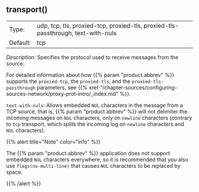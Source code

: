 ---
---
<!-- DISCLAIMER: This file is based on the syslog-ng Open Source Edition documentation https://github.com/balabit/syslog-ng-ose-guides/commit/2f4a52ee61d1ea9ad27cb4f3168b95408fddfdf2 and is used under the terms of The syslog-ng Open Source Edition Documentation License. The file has been modified by Axoflow. -->

## transport()

|          |                                                                                                                                                                                     |
| -------- | ----------------------------------------------------------------------------------------------------------------------------------------------------------------------------------- |
| Type:    | udp, tcp, tls, proxied-tcp, proxied-tls, proxied-tls-passthrough, text-with-nuls |
| Default: | tcp                                                                                                                                                                                 |

*Description:* Specifies the protocol used to receive messages from the source.

For detailed information about how {{% param "product.abbrev" %}} supports the `proxied-tcp`, the `proxied-tls`, and the `proxied-tls-passthrough` parameters, see {{% xref "/chapter-sources/configuring-sources-network/proxy-prot-intro/_index.md" %}}.


`text-with-nuls`: Allows embedded `NUL` characters in the message from a TCP source, that is, {{% param "product.abbrev" %}} will not delimiter the incoming messages on `NUL` characters, only on `newline` characters (contrary to `tcp` transport, which splits the incoming log on `newline` characters and `NUL` characters).

{{% alert title="Note" color="info" %}}

The {{% param "product.abbrev" %}} application does not support embedded `NUL` characters everywhere, so it is recommended that you also use `flags(no-multi-line)` that causes `NUL` characters to be replaced by space.

{{% /alert %}}


